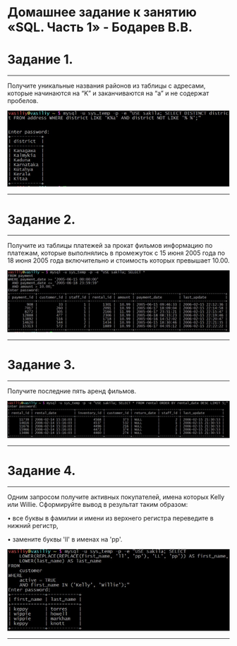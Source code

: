# Домашнее задание к занятию «SQL. Часть 1» - Бодарев В.В.

# Задание 1.

---

Получите уникальные названия районов из таблицы с адресами, которые начинаются на “K” и заканчиваются на “a” и не содержат пробелов.

![image alt](https://github.com/vasionxxx/devhw2/blob/main/CICD/5_1.jpg)

---

# Задание 2.

---

Получите из таблицы платежей за прокат фильмов информацию по платежам, которые выполнялись в промежуток с 15 июня 2005 года по 18 июня 2005 года включительно и стоимость которых превышает 10.00.

![image alt](https://github.com/vasionxxx/devhw2/blob/main/CICD/4.2.jpg)

---

# Задание 3.

---

Получите последние пять аренд фильмов.

![image alt](https://github.com/vasionxxx/devhw2/blob/main/CICD/5_3.jpg)

---

# Задание 4.

---

Одним запросом получите активных покупателей, имена которых Kelly или Willie.
Сформируйте вывод в результат таким образом:

•	все буквы в фамилии и имени из верхнего регистра переведите в нижний регистр,

•	замените буквы 'll' в именах на 'pp'.


![image alt](https://github.com/vasionxxx/devhw2/blob/main/CICD/5_4.jpg)

---



